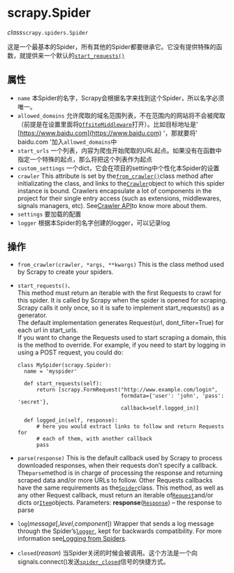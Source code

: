 # scrapy.Spider

_class_`scrapy.spiders.Spider`

这是一个最基本的Spider，所有其他的Spider都要继承它。它没有提供特殊的函数，就提供来一个默认的[`start_requests()`](https://doc.scrapy.org/en/latest/topics/spiders.html#scrapy.spiders.Spider.start_requests)

## 属性

* `name` 本Spider的名字，Scrapy会根据名字来找到这个Spider，所以名字必须唯一。
* `allowed_domains` 允许爬取的域名范围列表，不在范围内的网站将不会被爬取（前提是在设置里面将[`OffsiteMiddleware`](https://doc.scrapy.org/en/latest/topics/spider-middleware.html#scrapy.spidermiddlewares.offsite.OffsiteMiddleware)打开）。比如目标地址是' [https://www.baidu.com](https://www.baidu.com) '，那就要将' baidu.com '加入`allowed_domains`中
* `start_urls` 一个列表，内容为爬虫开始爬取的URL起点。如果没有在函数中指定一个特殊的起点，那么将把这个列表作为起点
* `custom_settings` 一个dict，它会在项目的setting中个性化本Spider的设置
* `crawler` This attribute is set by the[`from_crawler()`](https://doc.scrapy.org/en/latest/topics/item-pipeline.html#from_crawler)class method after initializating the class, and links to the[`Crawler`](https://doc.scrapy.org/en/latest/topics/api.html#scrapy.crawler.Crawler)object to which this spider instance is bound. Crawlers encapsulate a lot of components in the project for their single entry access \(such as extensions, middlewares, signals managers, etc\). See[Crawler API](https://doc.scrapy.org/en/latest/topics/api.html#topics-api-crawler)to know more about them.
* `settings` 要加载的配置
* `logger` 根据本Spider的名字创建的logger，可以记录log

## 操作

* `from_crawler(crawler, *args, **kwargs)` This is the class method used by Scrapy to create your spiders.
* `start_requests()、`  
  This method must return an iterable with the first Requests to crawl for this spider. It is called by Scrapy when the spider is opened for scraping. Scrapy calls it only once, so it is safe to implement start\_requests\(\) as a generator.  
  The default implementation generates Request\(url, dont\_filter=True\) for each url in start\_urls.  
  If you want to change the Requests used to start scraping a domain, this is the method to override. For example, if you need to start by logging in using a POST request, you could do:

  ```text
  class MySpider(scrapy.Spider):
    name = 'myspider'

    def start_requests(self):
        return [scrapy.FormRequest("http://www.example.com/login",
                                   formdata={'user': 'john', 'pass': 'secret'},
                                   callback=self.logged_in)]

    def logged_in(self, response):
        # here you would extract links to follow and return Requests for
        # each of them, with another callback
        pass
  ```

* `parse(response)` This is the default callback used by Scrapy to process downloaded responses, when their requests don’t specify a callback. The`parse`method is in charge of processing the response and returning scraped data and/or more URLs to follow. Other Requests callbacks have the same requirements as the[`Spider`](https://doc.scrapy.org/en/latest/topics/spiders.html#scrapy.spiders.Spider)class. This method, as well as any other Request callback, must return an iterable of[`Request`](https://doc.scrapy.org/en/latest/topics/request-response.html#scrapy.http.Request)and/or dicts or[`Item`](https://doc.scrapy.org/en/latest/topics/items.html#scrapy.item.Item)objects. Parameters: **response**\([`Response`](https://doc.scrapy.org/en/latest/topics/request-response.html#scrapy.http.Response)\) – the response to parse
* `log`\(_message_\[,_level_,_component_\]\) Wrapper that sends a log message through the Spider’s[`logger`](https://doc.scrapy.org/en/latest/topics/spiders.html#scrapy.spiders.Spider.logger), kept for backwards compatibility. For more information see[Logging from Spiders](https://doc.scrapy.org/en/latest/topics/logging.html#topics-logging-from-spiders).
* `closed`\(_reason_\) 当Spider关闭的时候会被调用。这个方法是一个向 signals.connect\(\)发送[`spider_closed`](https://doc.scrapy.org/en/latest/topics/signals.html#std:signal-spider_closed)信号的快捷方式。

